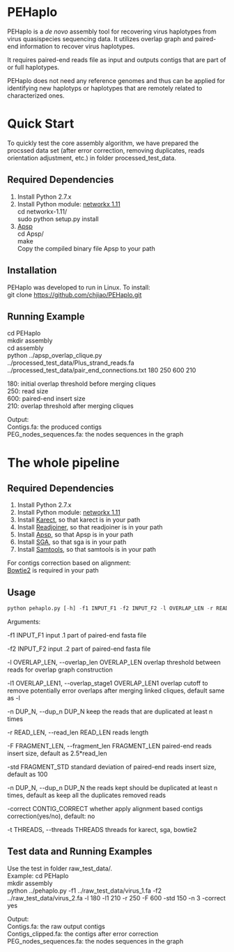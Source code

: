 # PEHaplo

PEHaplo is a *de novo* assembly tool for recovering virus haplotypes from virus quasispecies sequencing data. It utilizes overlap graph and paired-end information to recover virus haplotypes. 

It requires paired-end reads file as input and outputs contigs that are part of or full haplotypes.

PEHaplo does not need any reference genomes and thus can be applied for identifying new haplotyps or haplotypes that are remotely related to characterized ones. 

# Quick Start
To quickly test the core assembly algorithm, we have prepared the procssed data set (after error correction, removing duplicates, reads orientation adjustment, etc.) in folder processed_test_data. 

## Required Dependencies
1. Install Python 2.7.x
2. Install Python module: [networkx 1.11](https://github.com/networkx/networkx/releases/tag/networkx-1.11)  
cd networkx-1.11/  
sudo python setup.py install  
3. [Apsp](https://github.com/chjiao/Apsp)  
cd Apsp/  
make  
Copy the compiled binary file Apsp to your path

## Installation
PEHaplo was developed to run in Linux. To install:  
git clone https://github.com/chjiao/PEHaplo.git

## Running Example
cd PEHaplo  
mkdir assembly  
cd assembly  
python ../apsp_overlap_clique.py ../processed_test_data/Plus_strand_reads.fa ../processed_test_data/pair_end_connections.txt 180 250 600 210  

180: initial overlap threshold before merging cliques  
250: read size  
600: paired-end insert size  
210: overlap threshold after merging cliques  

Output:  
Contigs.fa: the produced contigs    
PEG_nodes_sequences.fa: the nodes sequences in the graph


# The whole pipeline
## Required Dependencies
1. Install Python 2.7.x  
2. Install Python module: [networkx 1.11](https://github.com/networkx/networkx/releases/tag/networkx-1.11)  
3. Install [Karect](https://github.com/aminallam/karect), so that karect is in your path  
4. Install [Readjoiner](http://www.zbh.uni-hamburg.de/forschung/gi/software/readjoiner.html), so that readjoiner is in your path
5. Install [Apsp](https://github.com/chjiao/Apsp), so that Apsp is in your path  
6. Install [SGA](https://github.com/jts/sga), so that sga is in your path 
7. Install [Samtools](http://samtools.sourceforge.net/), so that samtools is in your path

For contigs correction based on alignment:  
[Bowtie2](http://bowtie-bio.sourceforge.net/bowtie2/index.shtml) is required in your path

## Usage
```python 
python pehaplo.py [-h] -f1 INPUT_F1 -f2 INPUT_F2 -l OVERLAP_LEN -r READ_LEN [-l1 OVERLAP_LEN1] [-F FRAGMENT_LEN] [-std FRAGMENT_STD] [-n DUP_N] [-correct CONTIG_CORRECT] [-t THREADS]
```

Arguments:

  -f1 INPUT_F1          input .1 part of paired-end fasta file
  
  -f2 INPUT_F2          input .2 part of paired-end fasta file
  
  -l OVERLAP_LEN, --overlap_len OVERLAP_LEN
                        overlap threshold between reads for overlap graph construction
                        
  -l1 OVERLAP_LEN1, --overlap_stage1 OVERLAP_LEN1
                        overlap cutoff to remove potentially error overlaps after merging linked cliques, default same as -l
                        
  -n DUP_N, --dup_n DUP_N
                        keep the reads that are duplicated at least n times
                        
  -r READ_LEN, --read_len READ_LEN
                        reads length
                        
  -F FRAGMENT_LEN, --fragment_len FRAGMENT_LEN
                        paired-end reads insert size, default as 2.5*read_len
                        
  -std FRAGMENT_STD     standard deviation of paired-end reads insert size,
                        default as 100
                        
  -n DUP_N, --dup_n DUP_N
                        the reads kept should be duplicated at least n times,
                        default as keep all the duplicates removed reads
                        
  -correct CONTIG_CORRECT
                        whether apply alignment based contigs
                        correction(yes/no), default: no
                        
  -t THREADS, --threads THREADS
                        threads for karect, sga, bowtie2
                        
## Test data and Running Examples
Use the test in folder raw_test_data/.  
Example:
cd PEHaplo  
mkdir assembly  
python ../pehaplo.py -f1 ../raw_test_data/virus_1.fa -f2 ../raw_test_data/virus_2.fa -l 180 -l1 210 -r 250 -F 600 -std 150 -n 3 -correct yes

Output:  
Contigs.fa: the raw output contigs  
Contigs_clipped.fa:  the contigs after error correction  
PEG_nodes_sequences.fa: the nodes sequences in the graph

